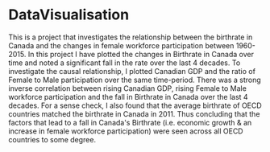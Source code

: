 # DataVisualisation
This is a project that investigates the relationship between the birthrate in Canada and the changes in female workforce participation between 1960-2015.
In this project I have plotted the changes in Birthrate in Canada over time and noted a significant fall in the rate over the last 4 decades. 
To investigate the causal relationship, I plotted Canadian GDP and the ratio of Female to Male participation over the same time-period. 
There was a strong inverse correlation between rising Canadian GDP, rising Female to Male workforce participation and the fall in Birthrate 
in Canada over the last 4 decades. 
For a sense check, I also found that the average birthrate of OECD countries matched the birthrate in Canada in 2011. Thus concluding that
the factors that lead to a fall in Canada's Birthrate (i.e. economic growth & an increase in female workforce participation) were seen across
all OECD countries to some degree.
